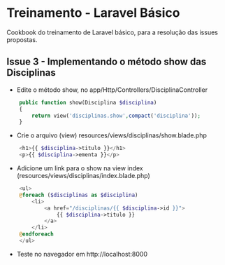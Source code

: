 # Treinamento - Laravel Básico

Cookbook do treinamento de Laravel básico, para a resolução das issues propostas.

## Issue 3 - Implementando o método show das Disciplinas

- Edite o método show, no app/Http/Controllers/DisciplinaController
```php
    public function show(Disciplina $disciplina)
    {
        return view('disciplinas.show',compact('disciplina'));
    }
```

- Crie o arquivo (view) resources/views/disciplinas/show.blade.php
```php
    <h1>{{ $disciplina->titulo }}</h1>
    <p>{{ $disciplina->ementa }}</p>
```

- Adicione um link para o show na view index (resources/views/disciplinas/index.blade.php)
```php
    <ul>
    @foreach ($disciplinas as $disciplina)
        <li>
            <a href="/disciplinas/{{ $disciplina->id }}">
                {{ $disciplina->titulo }} 
            </a>
        </li>
    @endforeach
    </ul>
```

- Teste no navegador em http://localhost:8000
